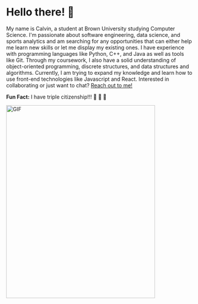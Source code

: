 # Hello there! 👋

My name is Calvin, a student at Brown University studying Computer Science. I'm passionate about software engineering, data science, and sports analytics and am searching for any opportunities that can either help me learn new skills or let me display my existing ones. I have experience 
with programming languages like Python, C++, and Java as well as tools like Git. Through my coursework, I also have a solid understanding of object-oriented programming, discrete structures,
and data structures and algorithms. Currently, I am trying to expand my knowledge and learn how to use front-end technologies like Javascript and React. Interested in collaborating or just want to chat? [Reach out to me!](calvinnwu@gmail.com)

**Fun Fact:** I have triple citizenship!!! 🦅 🍁 🧨 


<img alt="GIF" src="https://github.com/calvinnwu/calvinnwu/assets/138517775/563fa210-4823-46a9-9a8f-b29b84c4e9e1" width="400" height="520" />
